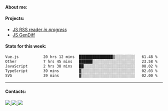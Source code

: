 #### About me:

#### Projects:
- [JS RSS reader *in progress*](https://github.com/GKoil/frontend-project-lvl3)
- [JS GenDiff](https://github.com/GKoil/GenDiff)

#### Stats for this week:
<!--START_SECTION:waka-->

```txt
Vue.js           20 hrs 12 mins  ███████████████▒░░░░░░░░░   61.48 %
Other            7 hrs 45 mins   ██████░░░░░░░░░░░░░░░░░░░   23.58 %
JavaScript       2 hrs 38 mins   ██░░░░░░░░░░░░░░░░░░░░░░░   08.02 %
TypeScript       39 mins         ▓░░░░░░░░░░░░░░░░░░░░░░░░   02.03 %
SVG              39 mins         ▓░░░░░░░░░░░░░░░░░░░░░░░░   02.00 %
```

<!--END_SECTION:waka-->
---
#### Contacts:

<a target='_blank' title='LinkedIn' href="https://www.linkedin.com/in/gkoil/">
  <img src="https://img.shields.io/badge/LinkedIn-0077B5?style=for-the-badge&logo=linkedin&logoColor=white" />
</a>
<a target='_blank' title='Telegram' href="https://t.me/gkoil">
  <img src="https://img.shields.io/badge/Telegram-2CA5E0?style=for-the-badge&logo=telegram&logoColor=white" />
</a>
<a target='_blank' title='Gmail' href="mailto: gk.grigorev@gmail.com">
  <img src="https://img.shields.io/badge/Gmail-D14836?style=for-the-badge&logo=gmail&logoColor=white" />
</a>

